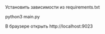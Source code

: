 Установить зависимости из requirements.txt

python3 main.py

В браузере открыть http://localhost:9023
